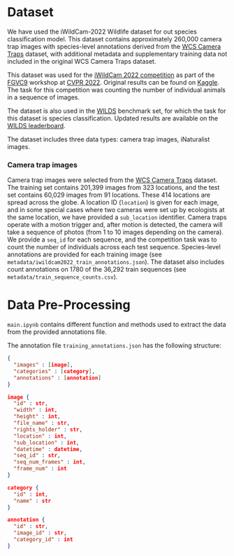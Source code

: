 # Dataset

We have used the iWildCam-2022 Wildlife dataset for out species classification model.
This dataset contains approximately 260,000 camera trap images with species-level annotations derived from the [WCS Camera Traps](https://lila.science/datasets/wcscameratraps) dataset, with additional metadata and supplementary training data not included in the original WCS Camera Traps dataset.

This dataset was used for the [iWildCam 2022 competition](https://github.com/visipedia/iwildcam_comp) as part of the [FGVC9](https://sites.google.com/view/fgvc9) workshop at [CVPR 2022](https://cvpr2022.thecvf.com/). Original results can be found on [Kaggle](https://www.kaggle.com/c/iwildcam2022-fgvc9/overview).  The task for this competition was counting the number of individual animals in a sequence of images.

The dataset is also used in the [WILDS](https://wilds.stanford.edu/) benchmark set, for which the task for this dataset is species classification.  Updated results are available on the [WILDS leaderboard](https://wilds.stanford.edu/leaderboard/#iwildcam).

The dataset includes three data types: camera trap images, iNaturalist images.

### Camera trap images

Camera trap images were selected from the [WCS Camera Traps](https://lila.science/datasets/wcscameratraps) dataset.  The training set contains 201,399 images from 323 locations, and the test set contains 60,029 images from 91 locations. These 414 locations are spread across the globe. A location ID (`location`) is given for each image, and in some special cases where two cameras were set up by ecologists at the same location, we have provided a `sub_location` identifier. Camera traps operate with a motion trigger and, after motion is detected, the camera will take a sequence of photos (from 1 to 10 images depending on the camera). We provide a `seq_id` for each sequence, and the competition task was to count the number of individuals across each test sequence.  Species-level annotations are provided for each training image (see `metadata/iwildcam2022_train_annotations.json`).  The dataset also includes count annotations on 1780 of the 36,292 train sequences (see `metadata/train_sequence_counts.csv`).

# Data Pre-Processing
`main.ipynb` contains different function and methods used to extract the data from the provided annotations file. 

The annotation file `training_annotations.json` has the following structure:
```json
{
  "images" : [image],
  "categories" : [category],
  "annotations" : [annotation]
}

image {
  "id" : str,
  "width" : int,
  "height" : int,
  "file_name" : str,
  "rights_holder" : str,
  "location" : int,
  "sub_location" : int,
  "datetime" : datetime,
  "seq_id" : str,
  "seq_num_frames" : int,
  "frame_num" : int
}

category {
  "id" : int,
  "name" : str
}

annotation {
  "id" : str,
  "image_id" : str,
  "category_id" : int
}
```
